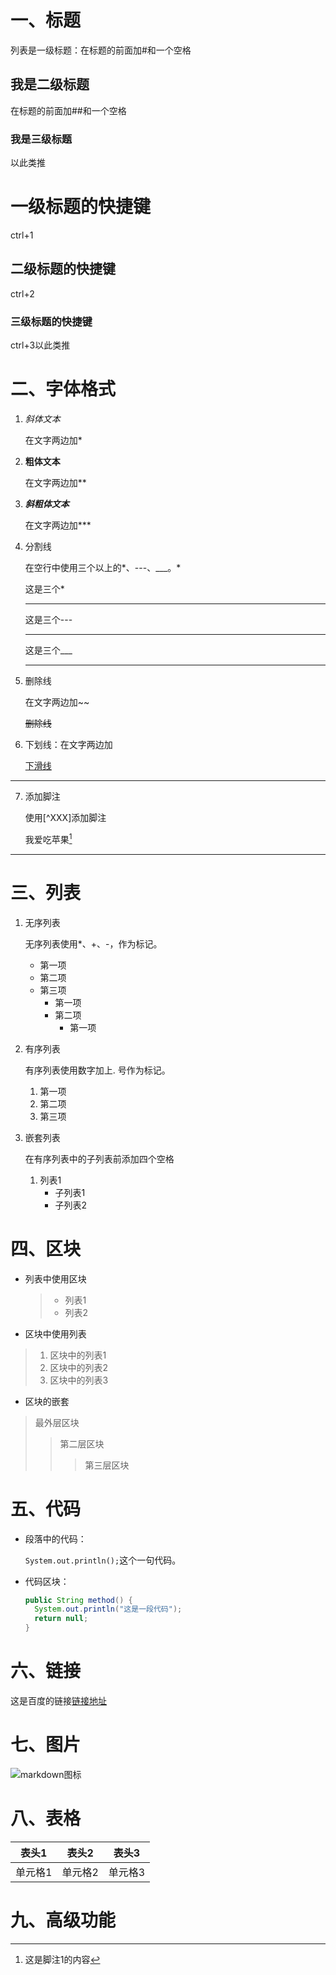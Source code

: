 # 一、标题

列表是一级标题：在标题的前面加#和一个空格

## 我是二级标题

在标题的前面加##和一个空格

### 我是三级标题

以此类推

# 一级标题的快捷键

ctrl+1

## 二级标题的快捷键

ctrl+2

### 三级标题的快捷键

ctrl+3以此类推

# 二、字体格式

1. *斜体文本*

   在文字两边加*

2. **粗体文本**

   在文字两边加**

3. ***斜粗体文本***

   在文字两边加***

4. 分割线

   在空行中使用三个以上的*、---、___。*

   这是三个*

   ***

   这是三个---

   ---

   这是三个___

   ___

5. 删除线

   在文字两边加~~

   ~~删除线~~

6. 下划线：在文字两边加<u></u>

   <u>下滑线</u>

---

7. 添加脚注

   使用[^XXX]添加脚注  

   我爱吃苹果[^脚注1]  
   
   [^脚注1]:这是脚注1的内容

---

# 三、列表

1. 无序列表

   无序列表使用*、+、-，作为标记。

   * 第一项
   * 第二项
   * 第三项
     * 第一项
     * 第二项
       * 第一项

2. 有序列表

   有序列表使用数字加上. 号作为标记。

   1. 第一项
   2. 第二项
   3. 第三项

3. 嵌套列表

   在有序列表中的子列表前添加四个空格

   1. 列表1
      * 子列表1
      * 子列表2

# 四、区块

* 列表中使用区块

  > * 列表1
  > * 列表2

* 区块中使用列表

> 1. 区块中的列表1
> 2. 区块中的列表2
> 3. 区块中的列表3

* 区块的嵌套

> 最外层区块
>
> > 第二层区块
> >
> > > 第三层区块

# 五、代码

* 段落中的代码：

  `System.out.println();`这个一句代码。

* 代码区块：

  ```java
  public String method() {
  	System.out.println("这是一段代码");
  	return null;
  }
  ```

# 六、链接

这是百度的链接[链接地址](http://www.baidu.com)

# 七、图片  
![markdown图标](https://timgsa.baidu.com/timg?image&quality=80&size=b9999_10000&sec=1591191277051&di=ae5af561fead7bc48d75a3fc388ef1c6&imgtype=0&src=http%3A%2F%2Fpic4.zhimg.com%2Fv2-2a56e92cf72cd1268d299f47b8d2cf14_r.jpg)
# 八、表格

|  表头1  |  表头2  |  表头3  |
| :-----: | :-----: | :-----: |
| 单元格1 | 单元格2 | 单元格3 |

# 九、高级功能


